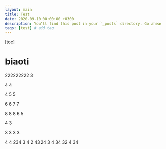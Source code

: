 ```yaml
---
layout: main
title: Test
date: 2020-09-10 00:00:00 +0300
description: You’ll find this post in your `_posts` directory. Go ahead and edit it and re-build the site to see your changes. # Add post description (optional)
tags: [test] # add tag
---
```

[toc]

# biaoti
222222222
3


4
4

4
5
5


6
6
7
7


8
8
8
6
5

4
3

3
3
3
3

4
4
234
3
4
2
43
24
3
4
34
32
4
34
